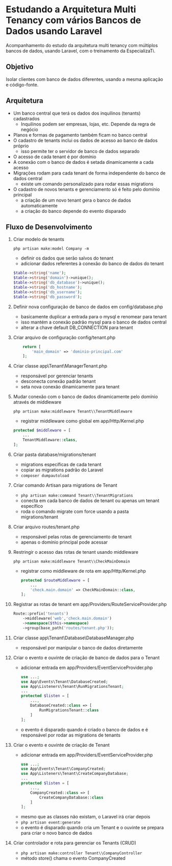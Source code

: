 # Estudando a Arquitetura Multi Tenancy com vários Bancos de Dados usando Laravel
Acompanhamento do estudo da arquitetura multi tenancy com múltiplos bancos de dados, usando Laravel, com o treinamento da EspecializaTi.

## Objetivo
Isolar clientes com banco de dados diferentes, usando a mesma aplicação e código-fonte.

## Arquitetura

- Um banco central que terá os dados dos inquilinos (tenants) cadastrados
  - Inquilinos podem ser empresas, lojas, etc. Depende da regra de negócio
- Planos e formas de pagamento também ficam no banco central
- O cadastro de tenants inclui os dados de acesso ao banco de dados próprio
  - isso permite ter o servidor de banco de dados separado
- O acesso de cada tenant é por domínio
- A conexão com o banco de dados é setada dinamicamente a cada acesso
- Migrações rodam para cada tenant de forma independente do banco de dados central
    - existe um comando personalizado para rodar essas migrations
- O cadastro de novos tenants e gerenciamento só é feito pelo domínio principal
    - a criação de um novo tenant gera o banco de dados automaticamente
    - a criação do banco depende do evento disparado

## Fluxo de Desenvolvimento

1. Criar modelo de tenants

    ```php artisan make:model Company -m```

    - definir os dados que serão salvos do tenant
    - adicionar dados referentes à conexão do banco de dados do tenant

    ```php
    $table->string('name');
    $table->string('domain')->unique();
    $table->string('db_database')->unique();
    $table->string('db_hostname');
    $table->string('db_username');
    $table->string('db_password');
    ```

1. Definir nova configuração de banco de dados em config/database.php
    - basicamente duplicar a entrada para o mysql e renomear para tenant
    - isso mantém a conexão padrão mysql para o banco de dados central
    - alterar a chave default DB_CONNECTION para tenant

1. Criar arquivo de configuração config/tenant.php
    ```php
        return [
            'main_domain' => 'dominio-principal.com'
        ];
    ```

1. Criar classe app\Tenant\ManagerTenant.php
    - responsável por gerenciar tenants
    - desconecta conexão padrão tenant
    - seta nova conexão dinamicamente para tenant

1. Mudar conexão com o banco de dados dinamicamente pelo domínio através de middleware

    ```php artisan make:middleware Tenant\\TenantMiddleware```

    - registrar middleware como global em app/Http/Kernel.php

    ```php
    protected $middleware = [
        ...
        TenantMiddleware::class,
    ];
    ```

1. Criar pasta database/migrations/tenant
    - migrations específicas de cada tenant
    - copiar as migrations padrão do Laravel
    - ```composer dumpautoload```

1. Criar comando Artisan para migrations de Tenant
    - ```php artisan make:command Tenant\\TenantMigrations```
    - conecta em cada banco de dados de tenant ou apenas um tenant específico
    - roda o comando migrate com force usando a pasta migrations/tenant

1. Criar arquivo routes/tenant.php
    - responsável pelas rotas de gerenciamento de tenant
    - apenas o domínio principal pode acessar

1. Restringir o acesso das rotas de tenant usando middleware

    ```php artisan make:middleware Tenant\\CheckMainDomain```

    - registrar como middleware de rota em app/Http/Kernel.php

        ```php
        protected $routeMiddleware = [
            ...
            'check.main.domain' => CheckMainDomain::class,
        ];
        ```

1. Registrar as rotas de tenant em app/Providers/RouteServiceProvider.php

    ```php
    Route::prefix('tenants')
        ->middleware('web','check.main.domain')
        ->namespace($this->namespace)
        ->group(base_path('routes/tenant.php'));
    ```

1. Criar classe app\Tenant\Database\DatabaseManager.php
    - responsável por manipular o banco de dados diretamente

1. Criar o evento e ouvinte de criação de banco de dados para o Tenant
    - adicionar entrada em app/Providers/EventServiceProvider.php
        ```php
        use ...;
        use App\Events\Tenant\DatabaseCreated;
        use App\Listeners\Tenant\RunMigrationsTenant;
        ...
        protected $listen = [
            ...,
            DatabaseCreated::class => [
                RunMigrationsTenant::class
            ]
        ];
        ```
    - o evento é disparado quando é criado o banco de dados e é responsável por rodar as migrations de tenants

1. Criar o evento e ouvinte de criação de Tenant
    - adicionar entrada em app/Providers/EventServiceProvider.php
        ```php
        use ...;
        use App\Events\Tenant\CompanyCreated;
        use App\Listeners\Tenant\CreateCompanyDatabase;
        ...
        protected $listen = [
            ...,
            CompanyCreated::class => [
                CreateCompanyDatabase::class
            ]
        ];
        ```
    - mesmo que as classes não existam, o Laravel irá criar depois
    - ```php artisan event:generate```
    - o evento é disparado quando cria um Tenant e o ouvinte se prepara para criar o novo banco de dados

1. Criar controlador e rota para gerenciar os Tenants (CRUD)

    - ```php artisan make:controller Tenant\\CompanyController```
    - método store() chama o evento CompanyCreated
